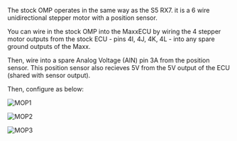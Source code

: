 The stock OMP operates in the same way as the S5 RX7. it is a 6 wire unidirectional stepper motor with a position sensor.

You can wire in the stock OMP into the MaxxECU by wiring the 4 stepper motor outputs from the stock ECU - pins 4I, 4J, 4K, 4L - into any spare ground outputs of the Maxx.

Then, wire into a spare Analog Voltage (AIN) pin 3A from the position sensor. This position sensor also recieves 5V from the 5V output of the ECU (shared with sensor output). 

Then, configure as below:

![MOP1](https://github.com/drbluetongue/eunoscosmo/assets/12694883/a084659a-a806-46f2-af51-6811e02eb119)

![MOP2](https://github.com/drbluetongue/eunoscosmo/assets/12694883/bd96d241-ed8c-44c9-90fc-d6368cd0558c)

![MOP3](https://github.com/drbluetongue/eunoscosmo/assets/12694883/fd117381-6458-4d7f-a4df-0b390b9f6fcd)


